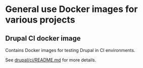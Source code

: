 # General use Docker images for various projects

## Drupal CI docker image

Contains Docker images for testing Drupal in CI environments.

See [drupal/ci/README.md](drupal/ci/README.md) for more details.
